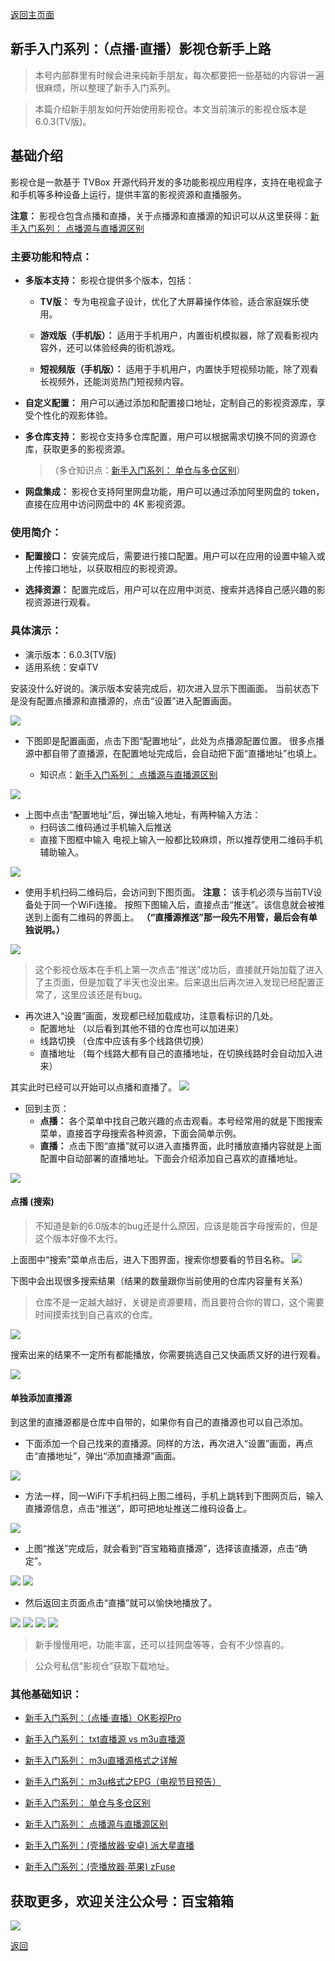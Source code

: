 [返回主页面](..)
## 新手入门系列：（点播·直播）影视仓新手上路

> 本号内部群里有时候会进来纯新手朋友，每次都要把一些基础的内容讲一遍很麻烦，所以整理了新手入门系列。

> 本篇介绍新手朋友如何开始使用影视仓。本文当前演示的影视仓版本是6.0.3(TV版)。

## 基础介绍
影视仓是一款基于 TVBox 开源代码开发的多功能影视应用程序，支持在电视盒子和手机等多种设备上运行，提供丰富的影视资源和直播服务。

**注意：** 影视仓包含点播和直播，关于点播源和直播源的知识可以从这里获得：[新手入门系列： 点播源与直播源区别](./docs/013_DianBoZhiBo.md)

### 主要功能和特点：


*   **多版本支持：** 影视仓提供多个版本，包括：

    *   **TV版：** 专为电视盒子设计，优化了大屏幕操作体验，适合家庭娱乐使用。

    *   **游戏版（手机版）：** 适用于手机用户，内置街机模拟器，除了观看影视内容外，还可以体验经典的街机游戏。

    *   **短视频版（手机版）：** 适用于手机用户，内置快手短视频功能，除了观看长视频外，还能浏览热门短视频内容。

*   **自定义配置：** 用户可以通过添加和配置接口地址，定制自己的影视资源库，享受个性化的观影体验。 


*   **多仓库支持：** 影视仓支持多仓库配置，用户可以根据需求切换不同的资源仓库，获取更多的影视资源。 

    >（多仓知识点：[新手入门系列： 单仓与多仓区别](./docs/014_DanCangDuoCang.md)）

*   **网盘集成：** 影视仓支持阿里网盘功能，用户可以通过添加阿里网盘的 token，直接在应用中访问网盘中的 4K 影视资源。

### 使用简介：

*   **配置接口：** 安装完成后，需要进行接口配置。用户可以在应用的设置中输入或上传接口地址，以获取相应的影视资源。

*   **选择资源：** 配置完成后，用户可以在应用中浏览、搜索并选择自己感兴趣的影视资源进行观看。

### 具体演示：

*   演示版本：6.0.3(TV版)
*   适用系统：安卓TV 

安装没什么好说的。演示版本安装完成后，初次进入显示下图画面。
当前状态下是没有配置点播源和直播源的，点击“设置”进入配置画面。

<img src="../assets/img/017_YingShiCang/1.png" style="max-width:100%; height:auto;">

*   下图即是配置画面，点击下图“配置地址”，此处为点播源配置位置。
很多点播源中都自带了直播源，在配置地址完成后，会自动把下面“直播地址”也填上。

    *   知识点：[新手入门系列： 点播源与直播源区别](./docs/013_DianBoZhiBo.md)

<img src="../assets/img/017_YingShiCang/2.png" style="max-width:100%; height:auto;">

*   上图中点击“配置地址”后，弹出输入地址，有两种输入方法：
    *   扫码该二维码通过手机输入后推送
    *   直接下图框中输入
电视上输入一般都比较麻烦，所以推荐使用二维码手机辅助输入。

<img src="../assets/img/017_YingShiCang/3.png" style="max-width:100%; height:auto;">


*   使用手机扫码二维码后，会访问到下图页面。
**注意：** 该手机必须与当前TV设备处于同一个WiFi连接。
按照下图输入后，直接点击“推送”。该信息就会被推送到上面有二维码的界面上。
**（“直播源推送”那一段先不用管，最后会有单独说明。）**
<img src="../assets/img/017_YingShiCang/4.png" style="max-width:100%; height:auto;">

>这个影视仓版本在手机上第一次点击“推送”成功后，直接就开始加载了进入了主页面，但是加载了半天也没出来。后来退出后再次进入发现已经配置正常了，这里应该还是有bug。

*   再次进入“设置”画面，发现都已经加载成功，注意看标识的几处。
    *   配置地址 （以后看到其他不错的仓库也可以加进来）
    *   线路切换 （仓库中应该有多个线路供切换）
    *   直播地址 （每个线路大都有自己的直播地址，在切换线路时会自动加入进来）

其实此时已经可以开始可以点播和直播了。
<img src="../assets/img/017_YingShiCang/5.png" style="max-width:100%; height:auto;">

*   回到主页：
    *   **点播：** 各个菜单中找自己敢兴趣的点击观看。本号经常用的就是下图搜索菜单，直接首字母搜索各种资源，下面会简单示例。
    *   **直播：** 点击下图“直播”就可以进入直播界面，此时播放直播内容就是上面配置中自动部署的直播地址。下面会介绍添加自己喜欢的直播地址。

<img src="../assets/img/017_YingShiCang/6.png" style="max-width:100%; height:auto;">

#### 点播 (搜索)

>不知道是新的6.0版本的bug还是什么原因，应该是能首字母搜索的，但是这个版本好像不太行。

上面图中“搜索”菜单点击后，进入下图界面，搜索你想要看的节目名称。
<img src="../assets/img/017_YingShiCang/7.jpg" style="max-width:100%; height:auto;">

下图中会出现很多搜索结果（结果的数量跟你当前使用的仓库内容量有关系）
>仓库不是一定越大越好，关键是资源要精，而且要符合你的胃口，这个需要时间摸索找到自己喜欢的仓库。

<img src="../assets/img/017_YingShiCang/8.jpg" style="max-width:100%; height:auto;">

搜索出来的结果不一定所有都能播放，你需要挑选自己又快画质又好的进行观看。

<img src="../assets/img/017_YingShiCang/9.jpg" style="max-width:100%; height:auto;">


#### 单独添加直播源

到这里的直播源都是仓库中自带的，如果你有自己的直播源也可以自己添加。

*   下面添加一个自己找来的直播源。同样的方法，再次进入“设置”画面，再点击“直播地址”，弹出“添加直播源”画面。

<img src="../assets/img/017_YingShiCang/10.png" style="max-width:100%; height:auto;">

*   方法一样，同一WiFi下手机扫码上图二维码，手机上跳转到下图网页后，输入直播源信息，点击“推送”，即可把地址推送二维码设备上。

<img src="../assets/img/017_YingShiCang/11.png" style="max-width:100%; height:auto;">

*   上图“推送”完成后，就会看到“百宝箱箱直播源”，选择该直播源，点击“确定”。

<img src="../assets/img/017_YingShiCang/12.png" style="max-width:100%; height:auto;">

<img src="../assets/img/017_YingShiCang/13.png" style="max-width:100%; height:auto;">

*   然后返回主页面点击“直播”就可以愉快地播放了。

<img src="../assets/img/017_YingShiCang/6.png" style="max-width:100%; height:auto;">

<img src="../assets/img/017_YingShiCang/14.jpg" style="max-width:100%; height:auto;">

<img src="../assets/img/017_YingShiCang/15.jpg" style="max-width:100%; height:auto;">

<img src="../assets/img/017_YingShiCang/16.jpg" style="max-width:100%; height:auto;">

>新手慢慢用吧，功能丰富，还可以挂网盘等等，会有不少惊喜的。

>公众号私信“影视仓”获取下载地址。


### 其他基础知识：
*   [新手入门系列：（点播·直播）OK影视Pro](../docs/022_OK_Pro.md)

*   [新手入门系列： txt直播源 vs m3u直播源](../docs/018_txtm3u.md)

*   [新手入门系列： m3u直播源格式之详解](../docs/019_m3uDetail.md)

*   [新手入门系列： m3u格式之EPG（电视节目预告）](../docs/020_m3uDetail2.md)

*   [新手入门系列： 单仓与多仓区别](../docs/014_DanCangDuoCang.md)

*   [新手入门系列： 点播源与直播源区别](../docs/013_DianBoZhiBo.md)

*   [新手入门系列：(壳播放器·安卓) 派大星直播](../docs/001_paidaxing.md)

*   [新手入门系列：(壳播放器·苹果) zFuse](../docs/012_zFuse.md)


## 获取更多，欢迎关注公众号：百宝箱箱
<img src="../assets/GongZhongHao.png" style="max-width:100%; height:auto;">

[返回](..)
